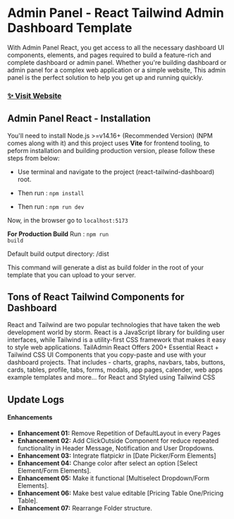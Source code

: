 # Admin Panel - React Tailwind Admin Dashboard Template

With Admin Panel React, you get access to all the necessary dashboard UI components, elements, and pages required to build a feature-rich and complete dashboard or admin panel. Whether you're building dashboard or admin panel for a complex web application or a simple website, This admin panel is the perfect solution to help you get up and running quickly.

### [✨ Visit Website](https://react-tailwind-admin-panel.netlify.app/)

## Admin Panel React - Installation

You'll need to install Node.js >=v14.16+ (Recommended Version) (NPM comes along with it) and this project uses **Vite** for frontend tooling, to peform installation and building production version, please follow these steps from below:

- Use terminal and navigate to the project (react-tailwind-dashboard) root.

- Then run : <code>npm install</code>

- Then run : <code>npm run dev</code>

Now, in the browser go to <code>localhost:5173</code>

**For Production Build**
Run : <code>npm run build</code>

Default build output directory: /dist

This command will generate a dist as build folder in the root of your template that you can upload to your server.

## Tons of React Tailwind Components for Dashboard
React and Tailwind are two popular technologies that have taken the web development world by storm. React is a JavaScript library for building user interfaces, while Tailwind is a utility-first CSS framework that makes it easy to style web applications. TailAdmin React Offers 200+ Essential React + Tailwind CSS UI Components that you copy-paste and use with your dashboard projects. That includes - charts, graphs, navbars, tabs, buttons, cards, tables, profile, tabs, forms, modals, app pages, calender, web apps example templates and more... for React and Styled using Tailwind CSS


## Update Logs

#### Enhancements

- **Enhancement 01:** Remove Repetition of DefaultLayout in every Pages
- **Enhancement 02:** Add ClickOutside Component for reduce repeated functionality in Header Message, Notification and User Dropdowns.
- **Enhancement 03:** Integrate flatpickr in [Date Picker/Form Elements]
- **Enhancement 04:** Change color after select an option [Select Element/Form Elements].
- **Enhancement 05:** Make it functional [Multiselect Dropdown/Form Elements].
- **Enhancement 06:** Make best value editable [Pricing Table One/Pricing Table].
- **Enhancement 07:** Rearrange Folder structure.
